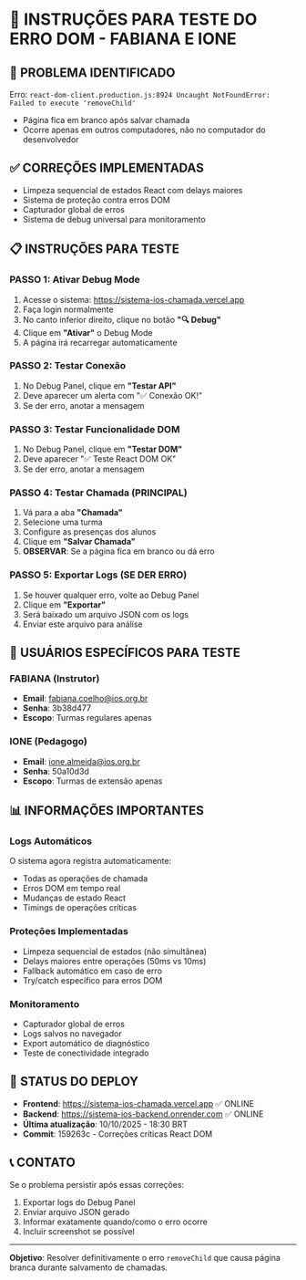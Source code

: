 # 🔧 INSTRUÇÕES PARA TESTE DO ERRO DOM - FABIANA E IONE

## 🚨 PROBLEMA IDENTIFICADO

Erro: `react-dom-client.production.js:8924 Uncaught NotFoundError: Failed to execute 'removeChild'`

- Página fica em branco após salvar chamada
- Ocorre apenas em outros computadores, não no computador do desenvolvedor

## ✅ CORREÇÕES IMPLEMENTADAS

- Limpeza sequencial de estados React com delays maiores
- Sistema de proteção contra erros DOM
- Capturador global de erros
- Sistema de debug universal para monitoramento

## 📋 INSTRUÇÕES PARA TESTE

### PASSO 1: Ativar Debug Mode

1. Acesse o sistema: https://sistema-ios-chamada.vercel.app
2. Faça login normalmente
3. No canto inferior direito, clique no botão **"🔍 Debug"**
4. Clique em **"Ativar"** o Debug Mode
5. A página irá recarregar automaticamente

### PASSO 2: Testar Conexão

1. No Debug Panel, clique em **"Testar API"**
2. Deve aparecer um alerta com "✅ Conexão OK!"
3. Se der erro, anotar a mensagem

### PASSO 3: Testar Funcionalidade DOM

1. No Debug Panel, clique em **"Testar DOM"**
2. Deve aparecer "✅ Teste React DOM OK"
3. Se der erro, anotar a mensagem

### PASSO 4: Testar Chamada (PRINCIPAL)

1. Vá para a aba **"Chamada"**
2. Selecione uma turma
3. Configure as presenças dos alunos
4. Clique em **"Salvar Chamada"**
5. **OBSERVAR**: Se a página fica em branco ou dá erro

### PASSO 5: Exportar Logs (SE DER ERRO)

1. Se houver qualquer erro, volte ao Debug Panel
2. Clique em **"Exportar"**
3. Será baixado um arquivo JSON com os logs
4. Enviar este arquivo para análise

## 🎯 USUÁRIOS ESPECÍFICOS PARA TESTE

### FABIANA (Instrutor)

- **Email**: fabiana.coelho@ios.org.br
- **Senha**: 3b38d477
- **Escopo**: Turmas regulares apenas

### IONE (Pedagogo)

- **Email**: ione.almeida@ios.org.br
- **Senha**: 50a10d3d
- **Escopo**: Turmas de extensão apenas

## 📊 INFORMAÇÕES IMPORTANTES

### Logs Automáticos

O sistema agora registra automaticamente:

- Todas as operações de chamada
- Erros DOM em tempo real
- Mudanças de estado React
- Timings de operações críticas

### Proteções Implementadas

- Limpeza sequencial de estados (não simultânea)
- Delays maiores entre operações (50ms vs 10ms)
- Fallback automático em caso de erro
- Try/catch específico para erros DOM

### Monitoramento

- Capturador global de erros
- Logs salvos no navegador
- Export automático de diagnóstico
- Teste de conectividade integrado

## 🚀 STATUS DO DEPLOY

- **Frontend**: https://sistema-ios-chamada.vercel.app ✅ ONLINE
- **Backend**: https://sistema-ios-backend.onrender.com ✅ ONLINE
- **Última atualização**: 10/10/2025 - 18:30 BRT
- **Commit**: 159263c - Correções críticas React DOM

## 📞 CONTATO

Se o problema persistir após essas correções:

1. Exportar logs do Debug Panel
2. Enviar arquivo JSON gerado
3. Informar exatamente quando/como o erro ocorre
4. Incluir screenshot se possível

---

**Objetivo**: Resolver definitivamente o erro `removeChild` que causa página branca durante salvamento de chamadas.
